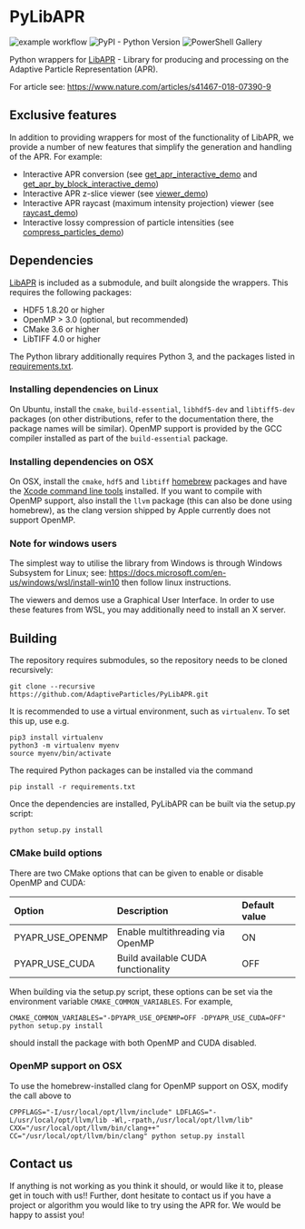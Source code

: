 # PyLibAPR

![example workflow](https://github.com/github/docs/actions/workflows/main.yml/badge.svg)
![PyPI - Python Version](https://img.shields.io/badge/python-3.6%20%7C%203.7%20%7C%203.8%20%7C%203.9-blue) 
![PowerShell Gallery](https://img.shields.io/powershellgallery/p/DNS.1.1.1.1)

Python wrappers for [LibAPR](https://github.com/AdaptiveParticles/LibAPR) - Library for producing and processing on 
the Adaptive Particle Representation (APR).

For article see: https://www.nature.com/articles/s41467-018-07390-9

## Exclusive features

In addition to providing wrappers for most of the functionality of LibAPR, we provide a number of
new features that simplify the generation and handling of the APR. For example:

* Interactive APR conversion (see [get_apr_interactive_demo](demo/get_apr_interactive_demo.py) and 
  [get_apr_by_block_interactive_demo](demo/get_apr_by_block_interactive_demo.py))
* Interactive APR z-slice viewer (see [viewer_demo](demo/viewer_demo.py))
* Interactive APR raycast (maximum intensity projection) viewer (see [raycast_demo](demo/raycast_demo.py))
* Interactive lossy compression of particle intensities (see [compress_particles_demo](demo/compress_particles_demo.py))

## Dependencies

[LibAPR](https://github.com/AdaptiveParticles/LibAPR) is included as a submodule, and built alongside the wrappers. 
This requires the following packages:

* HDF5 1.8.20 or higher
* OpenMP > 3.0 (optional, but recommended)
* CMake 3.6 or higher
* LibTIFF 4.0 or higher

The Python library additionally requires Python 3, and the packages listed in [requirements.txt](requirements.txt).

### Installing dependencies on Linux

On Ubuntu, install the `cmake`, `build-essential`, `libhdf5-dev` and `libtiff5-dev` packages (on other distributions, 
refer to the documentation there, the package names will be similar). OpenMP support is provided by the GCC compiler 
installed as part of the `build-essential` package.

### Installing dependencies on OSX

On OSX, install the `cmake`, `hdf5` and `libtiff`  [homebrew](https://brew.sh) packages and have the 
[Xcode command line tools](http://osxdaily.com/2014/02/12/install-command-line-tools-mac-os-x/) installed.
If you want to compile with OpenMP support, also install the `llvm` package (this can also be done using homebrew), 
as the clang version shipped by Apple currently does not support OpenMP.

### Note for windows users

The simplest way to utilise the library from Windows is through Windows Subsystem for Linux; see: 
https://docs.microsoft.com/en-us/windows/wsl/install-win10 then follow linux instructions.

The viewers and demos use a Graphical User Interface. In order to use these features from WSL, you
may additionally need to install an X server.

## Building

The repository requires submodules, so the repository needs to be cloned recursively:

```
git clone --recursive https://github.com/AdaptiveParticles/PyLibAPR.git
```

It is recommended to use a virtual environment, such as `virtualenv`. To set this up, use e.g.

```
pip3 install virtualenv
python3 -m virtualenv myenv
source myenv/bin/activate
```

The required Python packages can be installed via the command
```
pip install -r requirements.txt 
```

Once the dependencies are installed, PyLibAPR can be built via the setup.py script:
```
python setup.py install
```

### CMake build options

There are two CMake options that can be given to enable or disable OpenMP and CUDA:

| Option | Description | Default value |
|:--|:--|:--|
| PYAPR_USE_OPENMP | Enable multithreading via OpenMP | ON |
| PYAPR_USE_CUDA | Build available CUDA functionality | OFF |

When building via the setup.py script, these options can be set via the environment variable `CMAKE_COMMON_VARIABLES`. For example,
```
CMAKE_COMMON_VARIABLES="-DPYAPR_USE_OPENMP=OFF -DPYAPR_USE_CUDA=OFF" python setup.py install
```
should install the package with both OpenMP and CUDA disabled.

### OpenMP support on OSX

To use the homebrew-installed clang for OpenMP support on OSX, modify the call above to
```
CPPFLAGS="-I/usr/local/opt/llvm/include" LDFLAGS="-L/usr/local/opt/llvm/lib -Wl,-rpath,/usr/local/opt/llvm/lib" CXX="/usr/local/opt/llvm/bin/clang++" CC="/usr/local/opt/llvm/bin/clang" python setup.py install 
```

## Contact us

If anything is not working as you think it should, or would like it to, please get in touch with us!! Further, dont 
hesitate to contact us if you have a project or algorithm you would like to try using the APR for. We would be happy to 
assist you!
